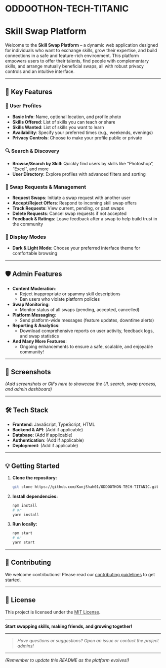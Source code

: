 # ODDOOTHON-TECH-TITANIC

# Skill Swap Platform

Welcome to the **Skill Swap Platform** – a dynamic web application designed for individuals who want to exchange skills, grow their expertise, and build connections in a safe and feature-rich environment. This platform empowers users to offer their talents, find people with complementary skills, and arrange mutually beneficial swaps, all with robust privacy controls and an intuitive interface.

---

## 🚀 Key Features

### 👤 User Profiles  
- **Basic Info**: Name, optional location, and profile photo  
- **Skills Offered**: List of skills you can teach or share  
- **Skills Wanted**: List of skills you want to learn  
- **Availability**: Specify your preferred times (e.g., weekends, evenings)  
- **Privacy Controls**: Choose to make your profile public or private

### 🔍 Search & Discovery  
- **Browse/Search by Skill**: Quickly find users by skills like “Photoshop”, “Excel”, and more  
- **User Directory**: Explore profiles with advanced filters and sorting

### 🔄 Swap Requests & Management  
- **Request Swaps**: Initiate a swap request with another user  
- **Accept/Reject Offers**: Respond to incoming skill swap offers  
- **Track Requests**: View current, pending, or past swaps  
- **Delete Requests**: Cancel swap requests if not accepted  
- **Feedback & Ratings**: Leave feedback after a swap to help build trust in the community

### 🎨 Display Modes  
- **Dark & Light Mode**: Choose your preferred interface theme for comfortable browsing

---

## 🛡️ Admin Features

- **Content Moderation**:  
  - Reject inappropriate or spammy skill descriptions  
  - Ban users who violate platform policies  
- **Swap Monitoring**:  
  - Monitor status of all swaps (pending, accepted, cancelled)  
- **Platform Messaging**:  
  - Send platform-wide messages (feature updates, downtime alerts)  
- **Reporting & Analytics**:  
  - Download comprehensive reports on user activity, feedback logs, and swap statistics  
- **And Many More Features**:  
  - Ongoing enhancements to ensure a safe, scalable, and enjoyable community!

---

## 📸 Screenshots

*(Add screenshots or GIFs here to showcase the UI, search, swap process, and admin dashboard)*

---

## 🛠️ Tech Stack

- **Frontend**: JavaScript, TypeScript, HTML
- **Backend & API**: (Add if applicable)
- **Database**: (Add if applicable)
- **Authentication**: (Add if applicable)
- **Deployment**: (Add if applicable)

---

## 💡 Getting Started

1. **Clone the repository:**  
   ```bash
   git clone https://github.com/KunjShah01/ODDOOTHON-TECH-TITANIC.git
   ```

2. **Install dependencies:**  
   ```bash
   npm install
   # or
   yarn install
   ```

3. **Run locally:**  
   ```bash
   npm start
   # or
   yarn start
   ```

---

## 🤝 Contributing

We welcome contributions! Please read our [contributing guidelines](CONTRIBUTING.md) to get started.

---

## 📄 License

This project is licensed under the [MIT License](LICENSE).

---

**Start swapping skills, making friends, and growing together!**

---

> _Have questions or suggestions? Open an issue or contact the project admins!_

---

*(Remember to update this README as the platform evolves!)*
